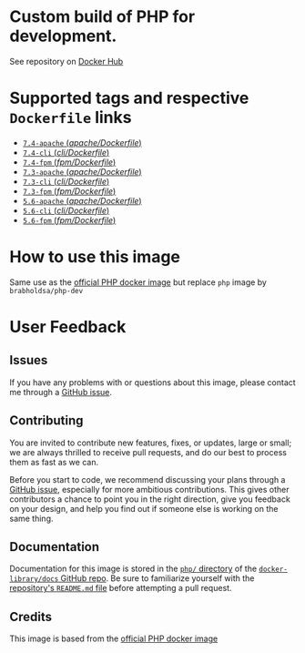 # Custom build of PHP for development.

See repository on [Docker Hub](https://hub.docker.com/repository/docker/brabholdsa/php-dev)

# Supported tags and respective `Dockerfile` links

- [ `7.4-apache` (*apache/Dockerfile*)](https://github.com/brabhold/docker-php-dev/blob/master/apache/Dockerfile)
- [ `7.4-cli` (*cli/Dockerfile*)](https://github.com/brabhold/docker-php-dev/blob/master/cli/Dockerfile)
- [ `7.4-fpm` (*fpm/Dockerfile*)](https://github.com/brabhold/docker-php-dev/blob/master/fpm/Dockerfile)
- [ `7.3-apache` (*apache/Dockerfile*)](https://github.com/brabhold/docker-php-dev/blob/7.3/apache/Dockerfile)
- [ `7.3-cli` (*cli/Dockerfile*)](https://github.com/brabhold/docker-php-dev/blob/7.3/cli/Dockerfile)
- [ `7.3-fpm` (*fpm/Dockerfile*)](https://github.com/brabhold/docker-php-dev/blob/7.3/fpm/Dockerfile)
- [ `5.6-apache` (*apache/Dockerfile*)](https://github.com/brabhold/docker-php-dev/blob/5.6/apache/Dockerfile)
- [ `5.6-cli` (*cli/Dockerfile*)](https://github.com/brabhold/docker-php-dev/blob/5.6/cli/Dockerfile)
- [ `5.6-fpm` (*fpm/Dockerfile*)](https://github.com/brabhold/docker-php-dev/blob/5.6/fpm/Dockerfile)

# How to use this image

Same use as the [official PHP docker image](https://hub.docker.com/_/php/) but replace `php` image by `brabholdsa/php-dev`

# User Feedback

## Issues

If you have any problems with or questions about this image, please contact me through a [GitHub issue](https://github.com/brabhold/docker-php-dev/issues).

## Contributing

You are invited to contribute new features, fixes, or updates, large or small; we are always thrilled to receive pull requests, and do our best to process them as fast as we can.

Before you start to code, we recommend discussing your plans through a [GitHub issue](https://github.com/docker-library/php/issues), especially for more ambitious contributions. This gives other contributors a chance to point you in the right direction, give you feedback on your design, and help you find out if someone else is working on the same thing.

## Documentation

Documentation for this image is stored in the [`php/` directory](https://github.com/docker-library/docs/tree/master/php) of the [`docker-library/docs` GitHub repo](https://github.com/docker-library/docs). Be sure to familiarize yourself with the [repository's `README.md` file](https://github.com/docker-library/docs/blob/master/README.md) before attempting a pull request.

## Credits

This image is based from the [official PHP docker image](https://hub.docker.com/_/php/)
